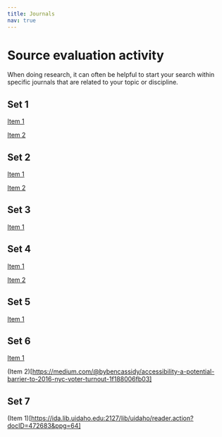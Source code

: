 ```yaml
---
title: Journals
nav: true
---
```

# Source evaluation activity

When doing research, it can often be helpful to start your search within specific journals that are related to your topic or discipline.

## Set 1
<!--
Gerber, A. S., & Green, D. P. (2000). The effects of canvassing, telephone calls, and direct mail on voter turnout: A field experiment. *American Political Science Review, 94*(3), 653-663.-->
[Item 1](https://na01.alma.exlibrisgroup.com/view/action/uresolver.do;jsessionid=38FFB3F4FBB72539F4A08E73CAE53496.app03.na01.prod.alma.dc04.hosted.exlibrisgroup.com:1801?operation=resolveService&package_service_id=2229601219480001851&institutionId=1851&customerId=1840)

<!--
Cassidy, B. (2016, November 7). Accessibility a potential barrier to 2016 NYC voter turnout [Blog post].-->
[Item 2](https://medium.com/@bybencassidy/accessibility-a-potential-barrier-to-2016-nyc-voter-turnout-1f188006fb03)

## Set 2
<!--
Miller, P., Reynolds, R., & Singer, M. (2017). Mobilizing the young vote: Direct mail voter guides in the 2015 Chicago mayoral election. *Research & Politics, 4*(4), 2053168017738410.-->
[Item 1](https://na01.alma.exlibrisgroup.com/view/action/uresolver.do;jsessionid=B7DA917D4A9DFE540BA660FCFC33B22F.app05.na01.prod.alma.dc04.hosted.exlibrisgroup.com:1801?operation=resolveService&package_service_id=2229606793280001851&institutionId=1851&customerId=1840)

<!--
Stewart, K., & Taylor, J. (2018, March 23). Online voting: The solution to declining political engagement [Blog post]. *The RAND Blog.*-->
[Item 2](https://www.rand.org/blog/2018/03/online-voting-the-solution-to-declining-political-engagement.html)

## Set 3
<!--
Green, D. P., & Gerber, A. S. (2015). *Get out the vote: How to increase voter turnout.* Washington, D.C.: Brookings Institution Press.-->
[Item 1](https://ida.lib.uidaho.edu:2127/lib/uidaho/reader.action?docID=5179909&ppg=100)

## Set 4
<!--
Miller, P., Reynolds, R., & Singer, M. (2017). Mobilizing the young vote: Direct mail voter guides in the 2015 Chicago mayoral election. *Research & Politics, 4*(4), 2053168017738410.-->
[Item 1](https://na01.alma.exlibrisgroup.com/view/action/uresolver.do;jsessionid=B7DA917D4A9DFE540BA660FCFC33B22F.app05.na01.prod.alma.dc04.hosted.exlibrisgroup.com:1801?operation=resolveService&package_service_id=2229606793280001851&institutionId=1851&customerId=1840)

<!--
Stewart, K., & Taylor, J. (2018, March 23). Online voting: The solution to declining political engagement [Blog post]. *The RAND Blog.*-->
[Item 2](https://www.rand.org/blog/2018/03/online-voting-the-solution-to-declining-political-engagement.html)
 
## Set 5
<!--
Green, D. P., & Gerber, A. S. (2015). *Get out the vote: How to increase voter turnout.* Washington, D.C.: Brookings Institution Press.-->
[Item 1](https://ida.lib.uidaho.edu:2127/lib/uidaho/reader.action?docID=5179909&ppg=100)

## Set 6
<!--
Gerber, A. S., & Green, D. P. (2000). The effects of canvassing, telephone calls, and direct mail on voter turnout: A field experiment. *American Political Science Review, 94*(3), 653-663.-->
[Item 1](https://na01.alma.exlibrisgroup.com/view/action/uresolver.do;jsessionid=38FFB3F4FBB72539F4A08E73CAE53496.app03.na01.prod.alma.dc04.hosted.exlibrisgroup.com:1801?operation=resolveService&package_service_id=2229601219480001851&institutionId=1851&customerId=1840)

<!--
Cassidy, B. (2016, November 7). Accessibility a potential barrier to 2016 NYC voter turnout [Blog post].-->
(Item 2)[https://medium.com/@bybencassidy/accessibility-a-potential-barrier-to-2016-nyc-voter-turnout-1f188006fb03]

## Set 7
<!--
Juenke, E. G., & Shepherd, J. (2008). Vote centers and voter turnout. In B. E. Cain, T. Donovan, and C. J. Tolbert (Eds.), *Democracy in the states: Experiments in election reform* (pp. 55-67). Washington, D.C.: Brookings Institution Press.-->
(Item 1)[https://ida.lib.uidaho.edu:2127/lib/uidaho/reader.action?docID=472683&ppg=64]
